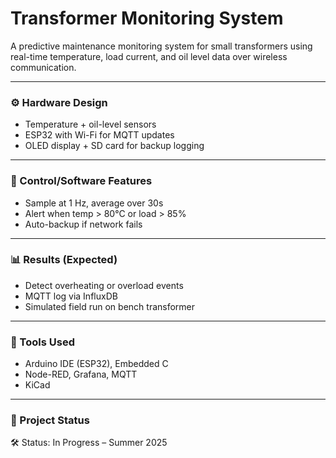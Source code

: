# Transformer Monitoring System

A predictive maintenance monitoring system for small transformers using real-time temperature, load current, and oil level data over wireless communication.

---

### ⚙️ Hardware Design
- Temperature + oil-level sensors
- ESP32 with Wi-Fi for MQTT updates
- OLED display + SD card for backup logging

---

### 🧠 Control/Software Features
- Sample at 1 Hz, average over 30s
- Alert when temp > 80°C or load > 85%
- Auto-backup if network fails

---

### 📊 Results (Expected)
- Detect overheating or overload events
- MQTT log via InfluxDB
- Simulated field run on bench transformer

---

### 🧰 Tools Used
- Arduino IDE (ESP32), Embedded C
- Node-RED, Grafana, MQTT
- KiCad

---

### 🚧 Project Status
🛠️ Status: In Progress – Summer 2025
